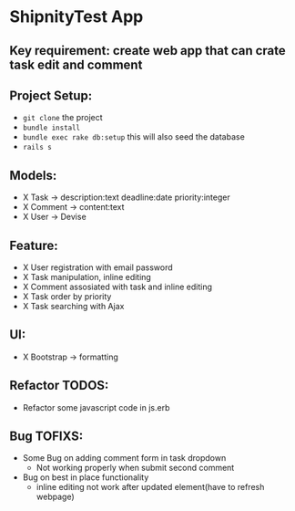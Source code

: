# ShipnityTest App

 ## Key requirement: create web app that can crate task edit and comment

## Project Setup:
- `git clone` the project
- `bundle install`
- `bundle exec rake db:setup` this will also seed the database
- `rails s`

## Models:
-  X Task -> description:text deadline:date priority:integer
-  X Comment -> content:text
-  X User -> Devise


## Feature: 
- X User registration with email password
- X Task manipulation, inline editing
- X Comment assosiated with task and inline editing
- X Task order by priority
- X Task searching with Ajax


## UI:
- X Bootstrap -> formatting


## Refactor TODOS:
- Refactor some javascript code in js.erb

## Bug TOFIXS:
- Some Bug on adding comment form in task dropdown 
  - Not working properly when submit second comment
- Bug on best in place functionality
  - inline editing not work after updated element(have to refresh webpage)
